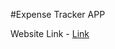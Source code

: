 #Expense Tracker APP

Website Link - [Link](https://6107c2fc5cf435dde1e869b8--amazing-morse-1535d4.netlify.app/)
